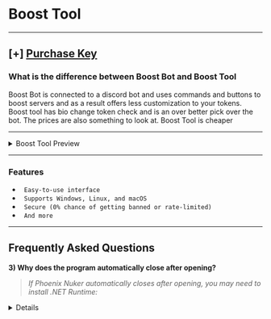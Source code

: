 # Boost Tool
---

[+] [ Purchase Key](https://klx.rip)
---
### What is the difference between Boost Bot and Boost Tool

Boost Bot is connected to a discord bot and uses commands and buttons to boost servers and as a result offers less customization to your tokens. Boost tool has bio change token check and is an over better pick over the bot. The prices are also something to look at. Boost Tool is cheaper

---

<details>
<summary>Boost Tool Preview</summary>
                          Preview Below
<img src="https://github.com/klxrip/klx-Boost-Tool/assets/137589140/49308481-0e66-428b-baaa-6b7f31f3168e">
</details>

---

### Features

* ` Easy-to-use interface`
* ` Supports Windows, Linux, and macOS`
* ` Secure (0% chance of getting banned or rate-limited)`
* ` And more`

---

## Frequently Asked Questions

**3) Why does the program automatically close after opening?**
> *If Phoenix Nuker automatically closes after opening, you may need to install .NET Runtime:*
<details>

</details
